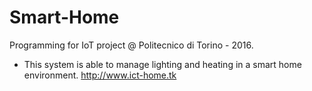 # Smart-Home
Programming for IoT project @ Politecnico di Torino - 2016. 
* This system is able to manage lighting and heating in a smart home environment. http://www.ict-home.tk
